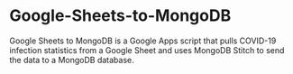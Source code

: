 # Google-Sheets-to-MongoDB

Google Sheets to MongoDB is a Google Apps script that pulls COVID-19 infection statistics from a Google Sheet and uses MongoDB Stitch to send the data to a MongoDB database.